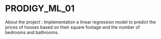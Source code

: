 # PRODIGY_ML_01

About the project :
Implementation a linear regression model to predict the prices of houses based on their square footage and the number of bedrooms and bathrooms.
